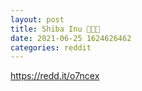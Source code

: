 ```yaml
--- 
layout: post 
title: Shiba Inu 📯📯📯 
date: 2021-06-25 1624626462 
categories: reddit 
--- 
```

https://redd.it/o7ncex